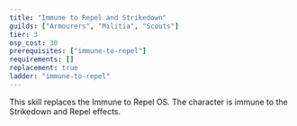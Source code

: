```yaml
---
title: "Immune to Repel and Strikedown"
guilds: ["Armourers", "Militia", "Scouts"]
tier: 3
osp_cost: 30
prerequisites: ["immune-to-repel"]
requirements: []
replacement: true
ladder: "immune-to-repel"
---
```

This skill replaces the Immune to Repel OS. The character is immune to the Strikedown and Repel effects.